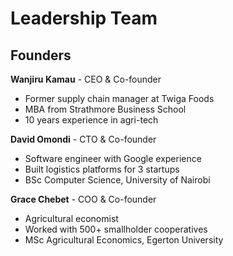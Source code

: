 # Leadership Team

## Founders
**Wanjiru Kamau** - CEO & Co-founder
- Former supply chain manager at Twiga Foods
- MBA from Strathmore Business School
- 10 years experience in agri-tech

**David Omondi** - CTO & Co-founder
- Software engineer with Google experience
- Built logistics platforms for 3 startups
- BSc Computer Science, University of Nairobi

**Grace Chebet** - COO & Co-founder
- Agricultural economist
- Worked with 500+ smallholder cooperatives
- MSc Agricultural Economics, Egerton University
